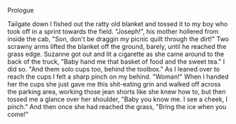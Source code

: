  
 Prologue
 
 Tailgate down I fished out the ratty old blanket and tossed it to my boy who took off in a sprint towards the field.
  "Joseph!", his mother hollered from inside the cab, "Son, don't be draggin my picnic quilt through the dirt!"
  Two scrawny arms lifted the blanket off the ground, barely, until he reached the grass edge. Suzanne got out and lit a cigarette as she came around to the back of the truck, "Baby hand me that basket of food and the sweet tea." I did so. "And them solo cups too, behind the toolbox." As I leaned over to reach the cups I felt a sharp pinch on my behind. "Woman!" When I handed her the cups she just gave me this shit-eating grin and walked off across the parking area, working those jean shorts like she knew how to, but then tossed me a glance over her shoulder, "Baby you know me. I see a cheek, I pinch." And then once she had reached the grass, "Bring the ice when you come!"